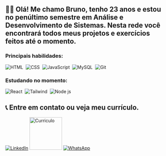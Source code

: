 <h2>👨‍💻 Olá! Me chamo Bruno, tenho 23 anos e estou no penúltimo semestre em Análise e Desenvolvimento de Sistemas. Nesta rede você encontrará todos meus projetos e exercícios feitos até o momento.</h2>

<h3>Principais habilidades:</h3>
    
![HTML](https://img.shields.io/badge/HTML5-E34F26?style=for-the-badge&logo=html5&logoColor=white)&nbsp;
![CSS](https://img.shields.io/badge/CSS3-1572B6?style=for-the-badge&logo=css3&logoColor=white)&nbsp;
![JavaScript](https://img.shields.io/badge/JavaScript-F7DF1E?style=for-the-badge&logo=javascript&logoColor=black)&nbsp;
![MySQL](https://img.shields.io/badge/MySQL-005C84?style=for-the-badge&logo=mysql&logoColor=white)&nbsp;
![Git](https://img.shields.io/badge/GIT-E44C30?style=for-the-badge&logo=git&logoColor=white)&nbsp;

<h3>Estudando no momento:</h3>

![React](https://img.shields.io/badge/React-20232A?style=for-the-badge&logo=react&logoColor=61DAFB)&nbsp;
![Tailwind](https://img.shields.io/badge/Tailwind_CSS-38B2AC?style=for-the-badge&logo=tailwind-css&logoColor=white)&nbsp;
![Node js](https://img.shields.io/badge/Node%20js-339933?style=for-the-badge&logo=nodedotjs&logoColor=white)&nbsp;

<h2>📞 Entre em contato ou veja meu currículo.</h2>

<div>
<a href="https://www.linkedin.com/in/bruno-santana-artismo-b90773293/" target="_blank"> <img src="https://img.shields.io/badge/LinkedIn-0077B5?style=for-the-badge&logo=linkedin&logoColor=white" alt="LinkedIn"></a>
<a href="https://portfoliodobruno.vercel.app/resume/Bruno_SantanaArtismo_curr%C3%ADculo.pdf" target="_blank"> <img src="https://img.shields.io/badge/Read.cv-111111.svg?style=for-the badge&logo=readdotcv&logoColor=white" alt="Curriculo" style="width: 102px; height: auto;"></a>
<a href="https://wa.me/5547992260695" target="_blank"> <img src="https://img.shields.io/badge/-WhatsApp-25D366?style=for-the-badge&logo=whatsapp&logoColor=white" alt="WhatsApp"></a>
</div>
